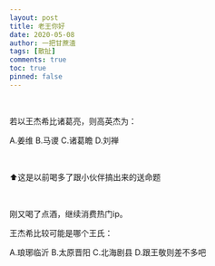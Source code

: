 ```yaml
---
layout: post
title: 老王你好
date: 2020-05-08
author: 一把甘蔗渣
tags: [散扯]
comments: true
toc: true
pinned: false
---
```


<br/>

若以王杰希比诸葛亮，则高英杰为：

A.姜维  B.马谡  C.诸葛瞻  D.刘禅

<br/>

⬆️这是以前喝多了跟小伙伴搞出来的送命题

<br/>

刚又喝了点酒，继续消费热门ip。

王杰希比较可能是哪个王氏：

A.琅琊临沂  B.太原晋阳  C.北海剧县  D.跟王敬则差不多吧

<br/>
